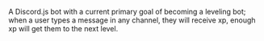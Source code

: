 A Discord.js bot with a current primary goal of becoming a leveling bot; when a user types a message in any channel, they will receive xp, enough xp will get them to the next level.